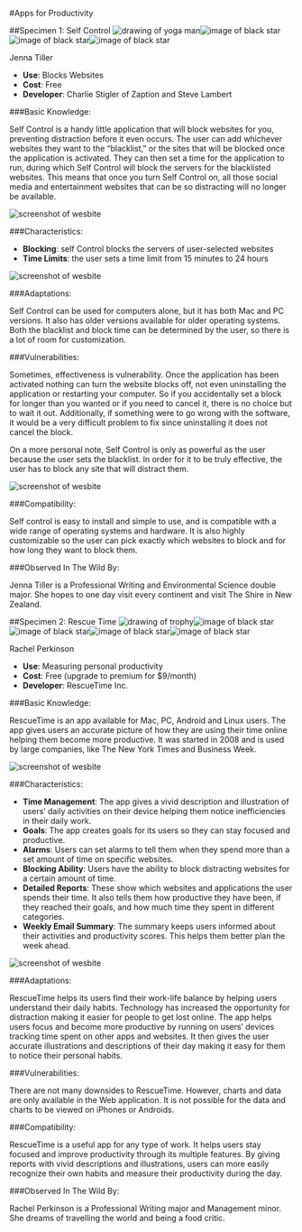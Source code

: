 #Apps for Productivity


##Specimen 1: Self Control
![drawing of yoga man](img/distractionfree.png)![image of black star](img/fullstar.png)![image of black star](img/fullstar.png)![image of black star](img/fullstar.png)

Jenna Tiller
* **Use**: Blocks Websites
* **Cost**: Free
* **Developer**: Charlie Stigler of Zaption and Steve Lambert

###Basic Knowledge:

Self Control is a handy little application that will block websites for you, preventing distraction before it even occurs. The user can add whichever websites they want to the “blacklist,” or the sites that will be blocked once the application is activated. They can then set a time for the application to run, during which Self Control will block the servers for the blacklisted websites. This means that once you turn Self Control on, all those social media and entertainment websites that can be so distracting will no longer be available. 

![screenshot of wesbite](img/selfcontrol-1.png)

###Characteristics:

* **Blocking**: self Control blocks the servers of user-selected websites
* **Time Limits**: the user sets a time limit from 15 minutes to 24 hours

![screenshot of wesbite](img/selfcontrol-2.png)

###Adaptations:

Self Control can be used for computers alone, but it has both Mac and PC versions. It also has older versions available for older operating systems. Both the blacklist and block time can be determined by the user, so there is a lot of room for customization. 

###Vulnerabilities:

Sometimes, effectiveness is vulnerability. Once the application has been activated nothing can turn the website blocks off, not even uninstalling the application or restarting your computer. So if you accidentally set a block for longer than you wanted or if you need to cancel it, there is no choice but to wait it out. Additionally, if something were to go wrong with the software, it would be a very difficult problem to fix since uninstalling it does not cancel the block. 

On a more personal note, Self Control is only as powerful as the user because the user sets the blacklist. In order for it to be truly effective, the user has to block any site that will distract them. 

![screenshot of wesbite](img/selfcontrol-3.png)

###Compatibility: 

Self control is easy to install and simple to use, and is compatible with a wide range of operating systems and hardware. It is also highly customizable so the user can pick exactly which websites to block and for how long they want to block them.

###Observed In The Wild By:

Jenna Tiller is a Professional Writing and Environmental Science double major. She hopes to one day visit every continent and visit The Shire in New Zealand.

##Specimen 2: Rescue Time
![drawing of trophy](img/goalwriting.png)![image of black star](img/fullstar.png)![image of black star](img/fullstar.png)![image of black star](img/fullstar.png)![image of black star](img/fullstar.png)

Rachel Perkinson
* **Use**: Measuring personal productivity
* **Cost**: Free (upgrade to premium for $9/month)
* **Developer**: RescueTime Inc. 

###Basic Knowledge:

RescueTime is an app available for Mac, PC, Android and Linux users. The app gives users an accurate picture of how they are using their time online helping them become more productive. It was started in 2008 and is used by large companies, like The New York Times and Business Week.

![screenshot of wesbite](img/rescuetime-1.png)

###Characteristics:

* **Time Management**: The app gives a vivid description and illustration of users’ daily activities on their device helping them notice inefficiencies in their daily work.
* **Goals**: The app creates goals for its users so they can stay focused and productive.
* **Alarms**: Users can set alarms to tell them when they spend more than a set amount of time on specific websites.
* **Blocking Ability**: Users have the ability to block distracting websites for a certain amount of time. 
* **Detailed Reports**: These show which websites and applications the user spends their time. It also tells them how productive they have been, if they reached their goals, and how much time they spent in different categories.
* **Weekly Email Summary**: The summary keeps users informed about their activities and productivity scores. This helps them better plan the week ahead.

![screenshot of wesbite](img/rescuetime-2.png)

###Adaptations:

RescueTime helps its users find their work-life balance by helping users understand their daily habits. Technology has increased the opportunity for distraction making it easier for people to get lost online. The app helps users focus and become more productive by running on users’ devices tracking time spent on other apps and websites. It then gives the user accurate illustrations and descriptions of their day making it easy for them to notice their personal habits.

###Vulnerabilities:

There are not many downsides to RescueTime. However, charts and data are only available in the Web application. It is not possible for the data and charts to be viewed on iPhones or Androids.

###Compatibility:

RescueTime is a useful app for any type of work. It helps users stay focused and improve productivity through its multiple features. By giving reports with vivid descriptions and illustrations, users can more easily recognize their own habits and measure their productivity during the day.

###Observed In The Wild By:

Rachel Perkinson is a Professional Writing major and Management minor. She dreams of travelling the world and being a food critic. 

